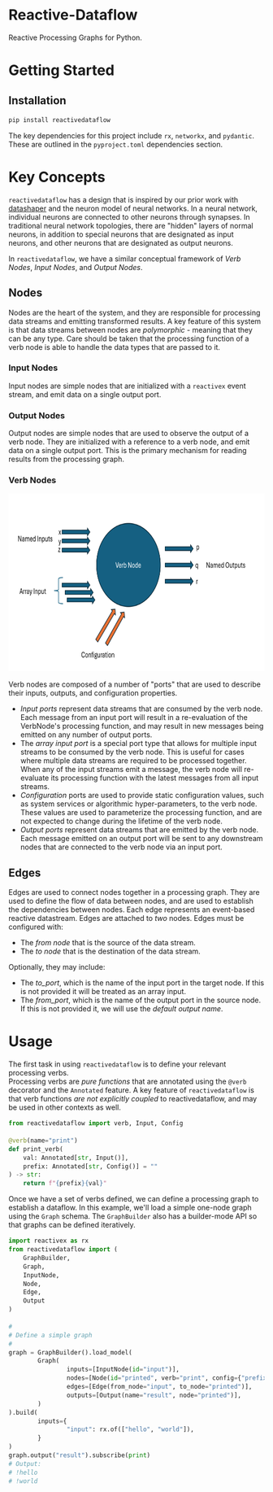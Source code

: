 # Reactive-Dataflow
Reactive Processing Graphs for Python.


# Getting Started

## Installation 
```sh
pip install reactivedataflow
```

The key dependencies for this project include `rx`, `networkx`, and `pydantic`. These are outlined in the `pyproject.toml` dependencies section.

# Key Concepts
`reactivedataflow` has a design that is inspired by our prior work with [datashaper](https://github.com/microsoft/datashaper) and the neuron model of neural networks.
In a neural network, individual neurons are connected to other neurons through synapses. 
In traditional neural network topologies, there are "hidden" layers of normal neurons, in addition to special neurons that are designated as input neurons, and other neurons that are designated as output neurons.

In `reactivedataflow`, we have a similar conceptual framework of _Verb Nodes_, _Input Nodes_, and _Output Nodes_.

## Nodes
Nodes are the heart of the system, and they are responsible for processing data streams and emitting transformed results. A key feature of this system is that data streams between nodes are _polymorphic_ - meaning that they can be any type. Care should be taken that the processing function of a verb node is able to handle the data types that are passed to it.

### Input Nodes
Input nodes are simple nodes that are initialized with a `reactivex` event stream, and emit data on a single output port.

### Output Nodes
Output nodes are simple nodes that are used to observe the output of a verb node. They are initialized with a reference to a verb node, and emit data on a single output port. 
This is the primary mechanism for reading results from the processing graph.

### Verb Nodes

<img src="docs/verb_node.png" height="350">

Verb nodes are composed of a number of "ports" that are used to describe their inputs, outputs, and configuration properties. 
* _Input ports_ represent data streams that are consumed by the verb node. Each message from an input port will result in a re-evaluation of the VerbNode's processing function, and may result in new messages being emitted on any number of output ports. 
* The _array input port_ is a special port type that allows for multiple input streams to be consumed by the verb node. This is useful for cases where multiple data streams are required to be processed together. When any of the input streams emit a message, the verb node will re-evaluate its processing function with the latest messages from all input streams.
* _Configuration_ ports are used to provide static configuration values, such as system services or algorithmic hyper-parameters, to the verb node. These values are used to parameterize the processing function, and are not expected to change during the lifetime of the verb node.
* _Output ports_ represent data streams that are emitted by the verb node. Each message emitted on an output port will be sent to any downstream nodes that are connected to the verb node via an input port.

## Edges
Edges are used to connect nodes together in a processing graph. They are used to define the flow of data between nodes, and are used to establish the dependencies between nodes. Each edge represents an event-based reactive datastream. Edges are attached to _two_ nodes. Edges must be configured with:

* The _from node_ that is the source of the data stream.
* The _to node_ that is the destination of the data stream.

Optionally, they may include:
* The _to_port_, which is the name of the input port in the target node. If this is not provided it will be treated as an array input.
* The _from_port_, which is the name of the output port in the source node. If this is not provided it, we will use the _default output name_.

# Usage

The first task in using `reactivedataflow` is to define your relevant processing verbs.  
Processing verbs are _pure functions_ that are annotated using the `@verb` decorator and the `Annotated` feature. 
A key feature of `reactivedataflow` is that verb functions _are not explicitly coupled_ to reactivedataflow, and may be used in other contexts as well.

```python
from reactivedataflow import verb, Input, Config

@verb(name="print")
def print_verb(
	val: Annotated[str, Input()], 
	prefix: Annotated[str, Config()] = ""
) -> str:
	return f"{prefix}{val}"
```

Once we have a set of verbs defined, we can define a processing graph to establish a dataflow. 
In this example, we'll load a simple one-node graph using the `Graph` schema. 
The `GraphBuilder` also has a builder-mode API so that graphs can be defined iteratively.

```python
import reactivex as rx
from reactivedataflow import (
	GraphBuilder,
	Graph,
	InputNode,
	Node,
	Edge,
	Output
)

#
# Define a simple graph
#
graph = GraphBuilder().load_model(
		Graph(
				inputs=[InputNode(id="input")],
				nodes=[Node(id="printed", verb="print", config={"prefix": "!"})],
				edges=[Edge(from_node="input", to_node="printed")],
				outputs=[Output(name="result", node="printed")],
		)
).build(
		inputs={
				"input": rx.of(["hello", "world"]),
		}
)
graph.output("result").subscribe(print)
# Output: 
# !hello
# !world
```
